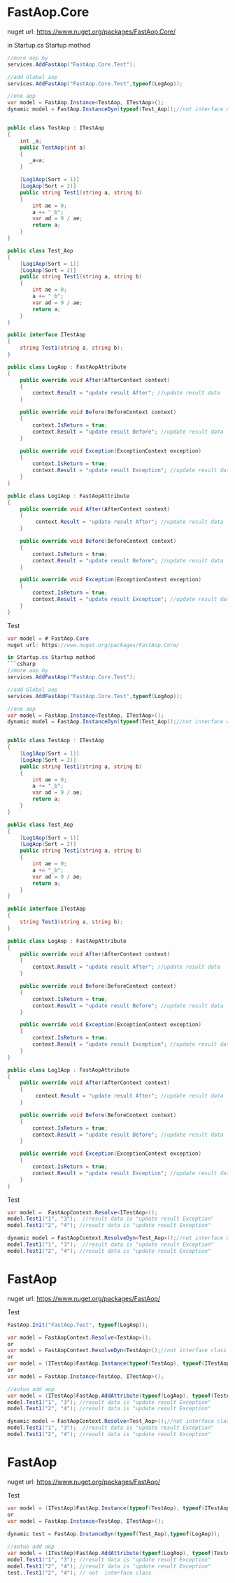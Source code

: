 # FastAop.Core
nuget url: https://www.nuget.org/packages/FastAop.Core/

in Startup.cs Startup mothod
```csharp
//more aop by 
services.AddFastAop("FastAop.Core.Test");

//add Global aop
services.AddFastAop("FastAop.Core.Test",typeof(LogAop));

//one aop
var model = FastAop.Instance<TestAop, ITestAop>();
dynamic model = FastAop.InstanceDyn(typeof(Test_Aop));//not interface class


public class TestAop : ITestAop
{
    int _a;
    public TestAop(int a)
    {
       _a=a;
    }

    [Log1Aop(Sort = 1)]
    [LogAop(Sort = 2)]
    public string Test1(string a, string b)
    {
        int ae = 0;
        a += "_b";
        var ad = 9 / ae;
        return a;
    }
}

public class Test_Aop
{
    [Log1Aop(Sort = 1)]
    [LogAop(Sort = 2)]
    public string Test1(string a, string b)
    {
        int ae = 0;
        a += "_b";
        var ad = 9 / ae;
        return a;
    }
}

public interface ITestAop
{
    string Test1(string a, string b);
}

public class LogAop : FastAopAttribute
{
    public override void After(AfterContext context)
    {
        context.Result = "update result After"; //update result data
    }

    public override void Before(BeforeContext context)
    {
        context.IsReturn = true;
        context.Result = "update result Before"; //update result data 
    }

    public override void Exception(ExceptionContext exception)
    {
        context.IsReturn = true;
        context.Result = "update result Exception"; //update result data 
    }
}

public class Log1Aop : FastAopAttribute
{
    public override void After(AfterContext context)
    {
         context.Result = "update result After"; //update result data
    }

    public override void Before(BeforeContext context)
    {
        context.IsReturn = true;
        context.Result = "update result Before"; //update result data 
    }

    public override void Exception(ExceptionContext exception)
    {
        context.IsReturn = true;
        context.Result = "update result Exception"; //update result data 
    }
}

```
Test
```csharp
var model = # FastAop.Core
nuget url: https://www.nuget.org/packages/FastAop.Core/

in Startup.cs Startup mothod
```csharp
//more aop by 
services.AddFastAop("FastAop.Core.Test");

//add Global aop
services.AddFastAop("FastAop.Core.Test",typeof(LogAop));

//one aop
var model = FastAop.Instance<TestAop, ITestAop>();
dynamic model = FastAop.InstanceDyn(typeof(Test_Aop));//not interface class


public class TestAop : ITestAop
{
    [Log1Aop(Sort = 1)]
    [LogAop(Sort = 2)]
    public string Test1(string a, string b)
    {
        int ae = 0;
        a += "_b";
        var ad = 9 / ae;
        return a;
    }
}

public class Test_Aop
{
    [Log1Aop(Sort = 1)]
    [LogAop(Sort = 2)]
    public string Test1(string a, string b)
    {
        int ae = 0;
        a += "_b";
        var ad = 9 / ae;
        return a;
    }
}

public interface ITestAop
{
    string Test1(string a, string b);
}

public class LogAop : FastAopAttribute
{
    public override void After(AfterContext context)
    {
        context.Result = "update result After"; //update result data
    }

    public override void Before(BeforeContext context)
    {
        context.IsReturn = true;
        context.Result = "update result Before"; //update result data 
    }

    public override void Exception(ExceptionContext exception)
    {
        context.IsReturn = true;
        context.Result = "update result Exception"; //update result data 
    }
}

public class Log1Aop : FastAopAttribute
{
    public override void After(AfterContext context)
    {
         context.Result = "update result After"; //update result data
    }

    public override void Before(BeforeContext context)
    {
        context.IsReturn = true;
        context.Result = "update result Before"; //update result data 
    }

    public override void Exception(ExceptionContext exception)
    {
        context.IsReturn = true;
        context.Result = "update result Exception"; //update result data 
    }
}

```
Test
```csharp
var model =  FastAopContext.Resolve<ITestAop>();
model.Test1("1", "3");  //result data is "update result Exception"
model.Test1("2", "4"); //result data is "update result Exception"

dynamic model = FastAopContext.ResolveDyn<Test_Aop>();//not interface class
model.Test1("1", "3");  //result data is "update result Exception"
model.Test1("2", "4"); //result data is "update result Exception"
 ```
# FastAop
nuget url: https://www.nuget.org/packages/FastAop/

Test
```csharp
FastAop.Init("FastAop.Test", typeof(LogAop));

var model = FastAopContext.Resolve<TestAop>();
or
var model = FastAopContext.ResolveDyn<TestAop>();//not interface class
or
var model = (ITestAop)FastAop.Instance(typeof(TestAop), typeof(ITestAop));
or
var model = FastAop.Instance<TestAop, ITestAop>();

//aotuo add aop
var model = (ITestAop)FastAop.AddAttribute(typeof(LogAop), typeof(TestAop), typeof(ITestAop));
model.Test1("1", "3"); //result data is "update result Exception"
model.Test1("2", "4"); //result data is "update result Exception"

dynamic model = FastAopContext.Resolve<Test_Aop>();//not interface class
model.Test1("1", "3");  //result data is "update result Exception"
model.Test1("2", "4"); //result data is "update result Exception"
 ```
# FastAop
nuget url: https://www.nuget.org/packages/FastAop/

Test
```csharp
var model = (ITestAop)FastAop.Instance(typeof(TestAop), typeof(ITestAop));
or
var model = FastAop.Instance<TestAop, ITestAop>();
    
dynamic test = FastAop.InstanceDyn(typeof(Test_Aop),typeof(LogAop));

//aotuo add aop
var model = (ITestAop)FastAop.AddAttribute(typeof(LogAop), typeof(TestAop), typeof(ITestAop));
model.Test1("1", "3"); //result data is "update result Exception"
model.Test1("2", "4"); //result data is "update result Exception"
test..Test1("2", "4"); // not  interface class
```
